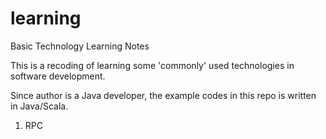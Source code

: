 # learning
Basic Technology Learning Notes

This is a recoding of learning some 'commonly' used technologies in software development.

Since author is a Java developer, the example codes in this repo is written in Java/Scala.

1. RPC
